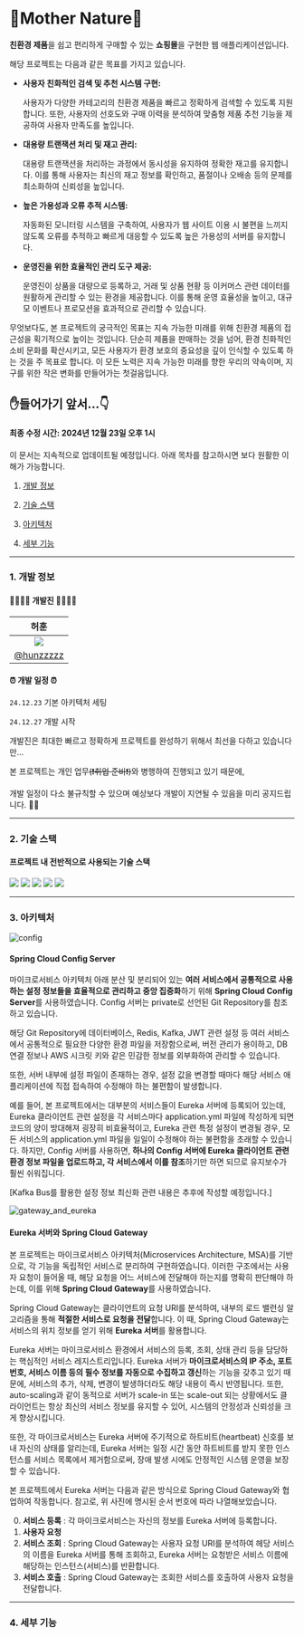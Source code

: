 # 🌳Mother Nature🌳

**친환경 제품**을 쉽고 편리하게 구매할 수 있는 **쇼핑몰**을 구현한 웹 애플리케이션입니다.

해당 프로젝트는 다음과 같은 목표를 가지고 있습니다.

- **사용자 친화적인 검색 및 추천 시스템 구현:**

  사용자가 다양한 카테고리의 친환경 제품을 빠르고 정확하게 검색할 수 있도록 지원합니다. 또한, 사용자의 선호도와 구매 이력을 분석하여 맞춤형 제품 추천 기능을 제공하여 사용자 만족도를 높입니다.

- **대용량 트랜잭션 처리 및 재고 관리:**

  대용량 트랜잭션을 처리하는 과정에서 동시성을 유지하여 정확한 재고를 유지합니다. 이를 통해 사용자는 최신의 재고 정보를 확인하고, 품절이나 오배송 등의 문제를 최소화하여 신뢰성을 높입니다.

- **높은 가용성과 오류 추적 시스템:**

  자동화된 모니터링 시스템을 구축하여, 사용자가 웹 사이트 이용 시 불편을 느끼지 않도록 오류를 추적하고 빠르게 대응할 수 있도록 높은 가용성의 서버를 유지합니다.

- **운영진을 위한 효율적인 관리 도구 제공:**

  운영진이 상품을 대량으로 등록하고, 거래 및 상품 현황 등 이커머스 관련 데이터를 원활하게 관리할 수 있는 환경을 제공합니다. 이를 통해 운영 효율성을 높이고, 대규모 이벤트나 프로모션을 효과적으로 관리할 수 있습니다.

무엇보다도, 본 프로젝트의 궁극적인 목표는 지속 가능한 미래를 위해 친환경 제품의 접근성을 획기적으로 높이는 것입니다. 단순히 제품을 판매하는 것을 넘어, 환경 친화적인 소비 문화를 확산시키고, 모든 사용자가 환경 보호의 중요성을 깊이 인식할 수 있도록 하는 것을 주 목표로 합니다. 이 모든 노력은 지속 가능한 미래를 향한 우리의 약속이며, 지구를 위한 작은 변화를 만들어가는 첫걸음입니다.

## ✋들어가기 앞서...👇

#### 최종 수정 시간: 2024년 12월 23일 오후 1시

이 문서는 지속적으로 업데이트될 예정입니다. 아래 목차를 참고하시면 보다 원활한 이해가 가능합니다.

1. [개발 정보](#1-개발-정보)

2. [기술 스택](#2-기술-스택)

3. [아키텍처](#3-아키텍처)

4. [세부 기능](#4-세부-기능)

---

### 1. 개발 정보

#### 👨‍👩‍👧‍👦 개발진 👨‍👩‍👧‍👦
| 허훈 |
|:----------------------------------------------------------:|
| ![](https://avatars.githubusercontent.com/u/152062846?v=4) |
| [@hunzzzzz](https://github.com/hunzzzzz) |

#### ⏰ 개발 일정 ⏰

`24.12.23` 기본 아키텍처 세팅

`24.12.27` 개발 시작

개발진은 최대한 빠르고 정확하게 프로젝트를 완성하기 위해서 최선을 다하고 있습니다만...

본 프로젝트는 개인 업무<s>(❗취업 준비❗)</s>와 병행하여 진행되고 있기 때문에,

개발 일정이 다소 불규칙할 수 있으며 예상보다 개발이 지연될 수 있음을 미리 공지드립니다. 🙇‍♂️

---

### 2. 기술 스택

#### 프로젝트 내 전반적으로 사용되는 기술 스택

<img src="https://img.shields.io/badge/Kotlin-7F52FF?style=for-the-badge&logo=Kotlin&logoColor=white">
<img src="https://img.shields.io/badge/springboot-6DB33F?style=for-the-badge&logo=springboot&logoColor=white">
<img src="https://img.shields.io/badge/MySQL-4479A1?style=for-the-badge&logo=MySQL&logoColor=white">
<img src="https://img.shields.io/badge/Redis-DC382D?style=for-the-badge&logo=Redis&logoColor=white"> 
<img src="https://img.shields.io/badge/Apache Kafka-%3333333.svg?style=for-the-badge&logo=Apache Kafka&logoColor=white">

---

### 3. 아키텍처

![config](https://github.com/user-attachments/assets/74bc1612-d8cc-4835-a039-99535e1b802a)

#### Spring Cloud Config Server

마이크로서비스 아키텍처 아래 분산 및 분리되어 있는 **여러 서비스에서 공통적으로 사용하는 설정 정보들을 효율적으로 관리하고 중앙 집중화**하기 위해 **Spring Cloud Config Server**를 사용하였습니다. Config 서버는 private로 선언된 Git Repository를 참조하고 있습니다. 

해당 Git Repository에 데이터베이스, Redis, Kafka, JWT 관련 설정 등 여러 서비스에서 공통적으로 필요한 다양한 환경 파일을 저장함으로써, 버전 관리가 용이하고, DB 연결 정보나 AWS 시크릿 키와 같은 민감한 정보를 외부화하여 관리할 수 있습니다.

또한, 서버 내부에 설정 파일이 존재하는 경우, 설정 값을 변경할 때마다 해당 서비스 애플리케이션에 직접 접속하여 수정해야 하는 불편함이 발생합니다. 

예를 들어, 본 프로젝트에서는 대부분의 서비스들이 Eureka 서버에 등록되어 있는데, Eureka 클라이언트 관련 설정을 각 서비스마다 application.yml 파일에 작성하게 되면 코드의 양이 방대해져 굉장히 비효율적이고, Eureka 관련 특정 설정이 변경될 경우, 모든 서비스의 application.yml 파일을 일일이 수정해야 하는 불편함을 초래할 수 있습니다. 하지만, Config 서버를 사용하면, **하나의 Config 서버에 Eureka 클라이언트 관련 환경 정보 파일을 업로드하고, 각 서비스에서 이를 참조**하기만 하면 되므로 유지보수가 훨씬 쉬워집니다.

[Kafka Bus를 활용한 설정 정보 최신화 관련 내용은 추후에 작성할 예정입니다.]

![gateway_and_eureka](https://github.com/user-attachments/assets/2c4cda4f-c681-49d7-a28d-9f6802e7fb46)

#### Eureka 서버와 Spring Cloud Gateway

본 프로젝트는 마이크로서비스 아키텍처(Microservices Architecture, MSA)를 기반으로, 각 기능을 독립적인 서비스로 분리하여 구현하였습니다. 이러한 구조에서는 사용자 요청이 들어올 때, 해당 요청을 어느 서비스에 전달해야 하는지를 명확히 판단해야 하는데, 이를 위해 **Spring Cloud Gateway**를 사용하였습니다.

Spring Cloud Gateway는 클라이언트의 요청 URI를 분석하여, 내부의 로드 밸런싱 알고리즘을 통해 **적절한 서비스로 요청을 전달**합니다. 이 때, Spring Cloud Gateway는 서비스의 위치 정보를 얻기 위해 **Eureka 서버**를 활용합니다. 

Eureka 서버는 마이크로서비스 환경에서 서비스의 등록, 조회, 상태 관리 등을 담당하는 핵심적인 서비스 레지스트리입니다. Eureka 서버가 **마이크로서비스의 IP 주소, 포트 번호, 서비스 이름 등의 필수 정보를 자동으로 수집하고 갱신**하는 기능을 갖추고 있기 때문에, 서비스의 추가, 삭제, 변경이 발생하더라도 해당 내용이 즉시 반영됩니다. 또한, auto-scaling과 같이 동적으로 서버가 scale-in 또는 scale-out 되는 상황에서도 클라이언트는 항상 최신의 서비스 정보를 유지할 수 있어, 시스템의 안정성과 신뢰성을 크게 향상시킵니다.

또한, 각 마이크로서비스는 Eureka 서버에 주기적으로 하트비트(heartbeat) 신호를 보내 자신의 상태를 알리는데, Eureka 서버는 일정 시간 동안 하트비트를 받지 못한 인스턴스를 서비스 목록에서 제거함으로써, 장애 발생 시에도 안정적인 시스템 운영을 보장할 수 있습니다.

본 프로젝트에서 Eureka 서버는 다음과 같은 방식으로 Spring Cloud Gateway와 협업하여 작동합니다. 참고로, 위 사진에 명시된 순서 번호에 따라 나열해보았습니다.

0) **서비스 등록** : 각 마이크로서비스는 자신의 정보를 Eureka 서버에 등록합니다.
1) **사용자 요청**
2) **서비스 조회** : Spring Cloud Gateway는 사용자 요청 URI를 분석하여 헤당 서비스의 이름을 Eureka 서버를 통해 조회하고, Eureka 서버는 요청받은 서비스 이름에 해당하는 인스턴스(서비스)를 반환합니다.
3) **서비스 호출** : Spring Cloud Gateway는 조회한 서비스를 호출하여 사용자 요청을 전달합니다.

---

### 4. 세부 기능
